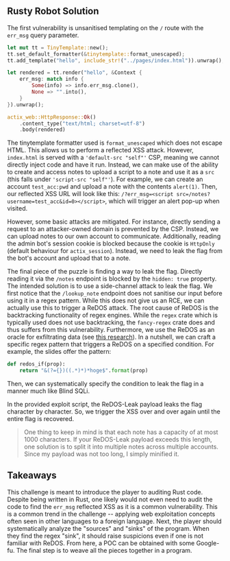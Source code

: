 ## Rusty Robot Solution
The first vulnerability is unsanitised templating on the `/` route with the `err_msg` query parameter.
```rust
let mut tt = TinyTemplate::new();
tt.set_default_formatter(&tinytemplate::format_unescaped);
tt.add_template("hello", include_str!("../pages/index.html")).unwrap();

let rendered = tt.render("hello", &Context {
    err_msg: match info {
        Some(info) => info.err_msg.clone(),
        None => "".into(),
    }
}).unwrap();

actix_web::HttpResponse::Ok()
    .content_type("text/html; charset=utf-8")
    .body(rendered)
```
The tinytemplate formatter used is `format_unescaped` which does not escape HTML. This allows us to perform a reflected XSS attack. However, `index.html` is served with a `'default-src "self"'` CSP, meaning we cannot directly inject code and have it run. Instead, we can make use of the ability to create and access notes to upload a script to a note and use it as a `src` (this falls under `'script-src "self"'`). For example, we can create an account `test_acc:pwd` and upload a note with the contents `alert(1)`. Then, our reflected XSS URL will look like this: `/?err_msg=<script src=/notes?username=test_acc&id=0></script>`, which will trigger an alert pop-up when visited.

However, some basic attacks are mitigated. For instance, directly sending a request to an attacker-owned domain is prevented by the CSP. Instead, we can upload notes to our own account to communicate. Additionally, reading the admin bot's session cookie is blocked because the cookie is `HttpOnly` (default behaviour for `actix_session`). Instead, we need to leak the flag from the bot's account and upload that to a note.

The final piece of the puzzle is finding a way to leak the flag. Directly reading it via the `/notes` endpoint is blocked by the `hidden: true` property. The intended solution is to use a side-channel attack to leak the flag. We first notice that the `/lookup_note` endpoint does not sanitise our input before using it in a regex pattern. While this does not give us an RCE, we can actually use this to trigger a ReDOS attack. The root cause of ReDOS is the backtracking functionality of regex engines. While the `regex` crate which is typically used does not use backtracking, the `fancy-regex` crate does and thus suffers from this vulnerability. Furthermore, we use the ReDOS as an oracle for exfiltrating data (see [this research](https://speakerdeck.com/lmt_swallow/revisiting-redos-a-rough-idea-of-data-exfiltration-by-redos-and-side-channel-techniques)). In a nutshell, we can craft a specific regex pattern that triggers a ReDOS on a specified condition. For example, the slides offer the pattern:
```python
def redos_if(prop):
    return "&(?={})((.*)*)*hoge$".format(prop)
```
Then, we can systematically specify the condition to leak the flag in a manner much like Blind SQLi.

In the provided exploit script, the ReDOS-Leak payload leaks the flag character by character. So, we trigger the XSS over and over again until the entire flag is recovered.

> One thing to keep in mind is that each note has a capacity of at most 1000 characters. If your ReDOS-Leak payload exceeds this length, one solution is to split it into multiple notes across multiple accounts. Since my payload was not too long, I simply minified it.

## Takeaways
This challenge is meant to introduce the player to auditing Rust code. Despite being written in Rust, one likely would not even need to audit the code to find the `err_msg` reflected XSS as it is a common vulnerability. This is a common trend in the challenge -- applying web exploitation concepts often seen in other languages to a foreign language. Next, the player should systematically analyze the "sources" and "sinks" of the program. When they find the regex "sink", it should raise suspicions even if one is not familiar with ReDOS. From here, a POC can be obtained with some Google-fu. The final step is to weave all the pieces together in a program.